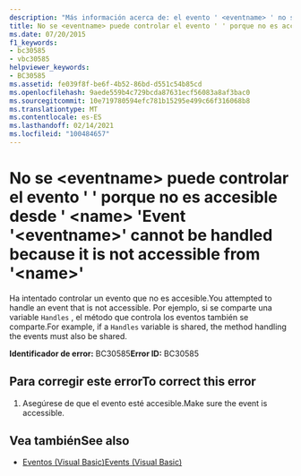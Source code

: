 ```yaml
---
description: "Más información acerca de: el evento ' <eventname> ' no se puede controlar porque no es accesible desde ' <name> '"
title: No se <eventname> puede controlar el evento ' ' porque no es accesible desde ' <name> '
ms.date: 07/20/2015
f1_keywords:
- bc30585
- vbc30585
helpviewer_keywords:
- BC30585
ms.assetid: fe039f8f-be6f-4b52-86bd-d551c54b85cd
ms.openlocfilehash: 9aede559b4c729bcda87631ecf56083a8af3bac0
ms.sourcegitcommit: 10e719780594efc781b15295e499c66f316068b8
ms.translationtype: MT
ms.contentlocale: es-ES
ms.lasthandoff: 02/14/2021
ms.locfileid: "100484657"
---
```

# <a name="event-eventname-cannot-be-handled-because-it-is-not-accessible-from-name"></a><span data-ttu-id="2bc81-103">No se \<eventname> puede controlar el evento ' ' porque no es accesible desde ' \<name> '</span><span class="sxs-lookup"><span data-stu-id="2bc81-103">Event '\<eventname>' cannot be handled because it is not accessible from '\<name>'</span></span>

<span data-ttu-id="2bc81-104">Ha intentado controlar un evento que no es accesible.</span><span class="sxs-lookup"><span data-stu-id="2bc81-104">You attempted to handle an event that is not accessible.</span></span> <span data-ttu-id="2bc81-105">Por ejemplo, si se comparte una variable `Handles` , el método que controla los eventos también se comparte.</span><span class="sxs-lookup"><span data-stu-id="2bc81-105">For example, if a `Handles` variable is shared, the method handling the events must also be shared.</span></span>  
  
 <span data-ttu-id="2bc81-106">**Identificador de error:** BC30585</span><span class="sxs-lookup"><span data-stu-id="2bc81-106">**Error ID:** BC30585</span></span>  
  
## <a name="to-correct-this-error"></a><span data-ttu-id="2bc81-107">Para corregir este error</span><span class="sxs-lookup"><span data-stu-id="2bc81-107">To correct this error</span></span>  
  
1. <span data-ttu-id="2bc81-108">Asegúrese de que el evento esté accesible.</span><span class="sxs-lookup"><span data-stu-id="2bc81-108">Make sure the event is accessible.</span></span>  
  
## <a name="see-also"></a><span data-ttu-id="2bc81-109">Vea también</span><span class="sxs-lookup"><span data-stu-id="2bc81-109">See also</span></span>

- [<span data-ttu-id="2bc81-110">Eventos (Visual Basic)</span><span class="sxs-lookup"><span data-stu-id="2bc81-110">Events (Visual Basic)</span></span>](../programming-guide/language-features/events/index.md)
